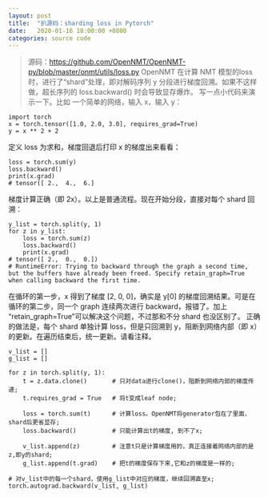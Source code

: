 ```yaml
---
layout: post
title:  "扒源码：sharding loss in Pytorch"
date:   2020-01-16 18:00:00 +0800
categories: source code
---
```


> 源码：https://github.com/OpenNMT/OpenNMT-py/blob/master/onmt/utils/loss.py
OpenNMT 在计算 NMT 模型的loss时，进行了“shard”处理，即对解码序列 y 分段进行梯度回溯。如果不这样做，超长序列的 loss.backward() 时会导致显存爆炸。
写一点小代码来演示一下。比如 一个简单的网络，输入 x，输入 y：
```
import torch
x = torch.tensor([1.0, 2.0, 3.0], requires_grad=True)
y = x ** 2 + 2
```
定义 loss 为求和，梯度回退后打印 x 的梯度出来看看：
```
loss = torch.sum(y)
loss.backward()
print(x.grad)
# tensor([ 2.,  4.,  6.]
```
梯度计算正确（即 2x）。以上是普通流程。现在开始分段，直接对每个 shard 回溯：
```
y_list = torch.split(y, 1)
for z in y_list:
    loss = torch.sum(z)
    loss.backward()
    print(x.grad)
# tensor([ 2.,  0.,  0.])
# RuntimeError: Trying to backward through the graph a second time, but the buffers have already been freed. Specify retain_graph=True when calling backward the first time.
```
在循环的第一步，x 得到了梯度 [2, 0, 0]，确实是 y[0] 的梯度回溯结果。可是在循环的第二步，同一个 graph 连续两次进行 backward，报错了。加上 “retain_graph=True”可以解决这个问题，不过那和不分 shard 也没区别了。
正确的做法是，每个 shard 单独计算 loss，但是只回溯到 y，阻断到网络内部（即 x）的更新。在遍历结束后，统一更新。请看注释。
```
v_list = []
g_list = []

for z in torch.split(y, 1):
    t = z.data.clone()       # 只对data进行clone()，阻断到网络内部的梯度传递;
    t.requires_grad = True   # 将t变成leaf node;

    loss = torch.sum(t)      # 计算loss。OpenNMT将generator包在了里面，shard后更省显存;
    loss.backward()          # 只能计算出t的梯度, 到不了x;

    v_list.append(z)         # 注意t只是计算梯度用的，真正连接着网络内部的是z,即y的shard;
    g_list.append(t.grad)    # 把t的梯度保存下来,它和z的梯度是一样的;

# 对v_list中的每一个shard，使用g_list中对应的梯度，继续回溯直至x;
torch.autograd.backward(v_list, g_list)
```